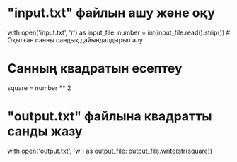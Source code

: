 # "input.txt" файлын ашу және оқу
with open('input.txt', 'r') as input_file:
    number = int(input_file.read().strip())  # Оқылған санны сандық дайындалдырып алу

# Санның квадратын есептеу
square = number ** 2

# "output.txt" файлына квадратты санды жазу
with open('output.txt', 'w') as output_file:
    output_file.write(str(square))

